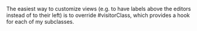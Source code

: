 The easiest way to customize views (e.g. to have labels above the editors instead of to their left) is to override #visitorClass, which provides a hook for each of my subclasses.